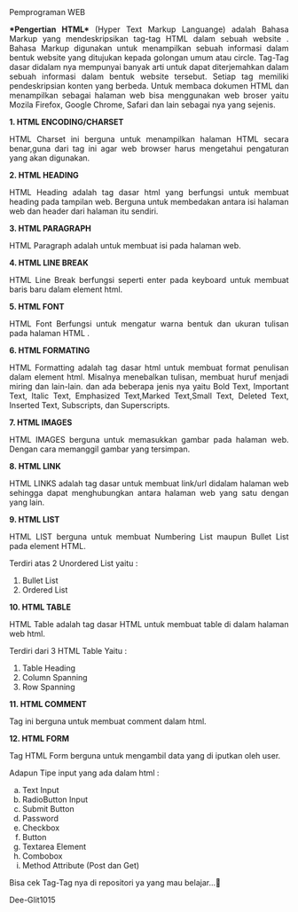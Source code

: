 <html>
  <body>
    Pemprograman WEB

<p align = "justify">
  <b>*Pengertian HTML* </b>
(Hyper Text Markup Languange) adalah Bahasa Markup yang mendeskripsikan tag-tag HTML dalam sebuah website . 
Bahasa Markup digunakan untuk menampilkan sebuah informasi dalam bentuk website yang ditujukan kepada golongan umum atau circle.
Tag-Tag dasar didalam nya mempunyai banyak arti untuk dapat diterjemahkan dalam sebuah informasi dalam bentuk website tersebut. 
Setiap tag memiliki pendeskripsian konten yang berbeda. Untuk membaca dokumen HTML dan menampilkan sebagai halaman web bisa
menggunakan web broser yaitu Mozila Firefox, Google Chrome, Safari dan lain sebagai nya yang sejenis. </p>

<b> 1. HTML ENCODING/CHARSET</b>
<p align = "justify"> HTML Charset ini berguna untuk menampilkan halaman HTML secara benar,guna dari tag ini agar web browser harus mengetahui pengaturan yang akan digunakan. </p>
<b> 2. HTML HEADING </b>
<p align = "justify"> HTML Heading adalah tag dasar html yang berfungsi untuk membuat heading pada tampilan web. Berguna untuk membedakan antara isi halaman web dan header dari halaman itu sendiri. </p>
<b> 3. HTML PARAGRAPH </b>
<p align = "justify"> HTML Paragraph adalah untuk membuat isi pada halaman web. </p>
<b> 4. HTML LINE BREAK </b>
<p align = "justify"> HTML Line Break berfungsi seperti enter pada keyboard untuk membuat baris baru dalam element html. </p>
<b> 5. HTML FONT </b>
<p align = "justify"> HTML Font Berfungsi untuk mengatur warna bentuk dan ukuran tulisan pada halaman HTML .</p>
<b> 6. HTML FORMATING </b>
<p align = "justify"> HTML Formatting adalah tag dasar html untuk membuat format penulisan dalam element html. Misalnya menebalkan tulisan, membuat huruf menjadi miring dan lain-lain. dan ada beberapa jenis nya yaitu Bold Text, Important Text, Italic Text, Emphasized Text,Marked Text,Small Text, Deleted Text, Inserted Text, Subscripts, dan Superscripts. </p>
<b> 7. HTML IMAGES </b>
<p align = "justify"> HTML IMAGES berguna untuk memasukkan gambar pada halaman web. Dengan cara memanggil gambar yang tersimpan.</p>
<b> 8. HTML LINK </b>
<p align = "justify"> HTML LINKS adalah tag dasar untuk membuat link/url didalam halaman web sehingga dapat menghubungkan antara halaman web yang satu dengan yang lain.</p>
<b> 9. HTML LIST </b>
<p align = "justify"> HTML LIST berguna untuk membuat Numbering List maupun Bullet List pada element HTML.</p>
Terdiri atas 2 Unordered List yaitu : 
<ol>
<li>Bullet List</li>
<li>Ordered List</li>
</ol>
<b> 10. HTML TABLE </b>
<p align = "justify"> HTML Table adalah tag dasar HTML untuk membuat table di dalam halaman web html.</p>
Terdiri dari 3 HTML Table Yaitu :
<ol>
<li>Table Heading </li>
<li>Column Spanning </li>
<li>Row Spanning </li>
</ol>
<b> 11. HTML COMMENT </b>
<p align = "justify"> Tag ini berguna untuk membuat comment dalam html.</p>
<b> 12. HTML FORM </b>
<p align = "justify"> Tag HTML Form berguna untuk mengambil data yang di iputkan oleh user.</p>
Adapun Tipe input yang ada dalam html :
<ol type = 'a'>
<li> Text Input </li>
<li> RadioButton Input </li>
<li> Submit Button </li>
<li> Password </li>
<li> Checkbox </li>
<li> Button </li>
<li> Textarea Element</li> 
<li> Combobox </li>
<li> Method Attribute (Post dan Get) </li>
</ol>

Bisa cek Tag-Tag nya di repositori ya yang mau belajar...🤞

Dee-Glit1015

  </body>
</html>
